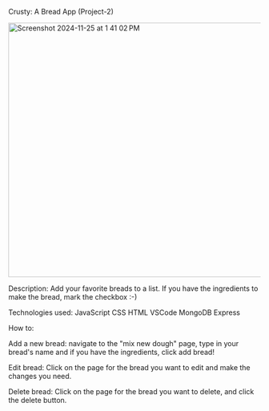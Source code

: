 Crusty: A Bread App (Project-2)

<img width="508" alt="Screenshot 2024-11-25 at 1 41 02 PM" src="https://github.com/user-attachments/assets/7294228f-5277-4347-928f-16e91a8b01d9">

Description:
Add your favorite breads to a list. If you have the ingredients to make the bread, mark the checkbox :-)

Technologies used:
JavaScript CSS HTML VSCode MongoDB Express

How to:

Add a new bread: navigate to the "mix new dough" page, type in your bread's name and if you have the ingredients, click add bread!

Edit bread: Click on the page for the bread you want to edit and make the changes you need.

Delete bread: Click on the page for the bread you want to delete, and click the delete button.



